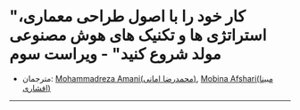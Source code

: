 # "کار خود را با اصول طراحی معماری، استراتژی ها و تکنیک های هوش مصنوعی مولد شروع کنید" - ویراست سوم

- مترجمان: [Mohammadreza Amani(محمدرضا امانی)](https://github.com/MohammadrezaAmani), [Mobina Afshari(مبینا افشاری)](https://github.com/MobinaAfsharii)
---

